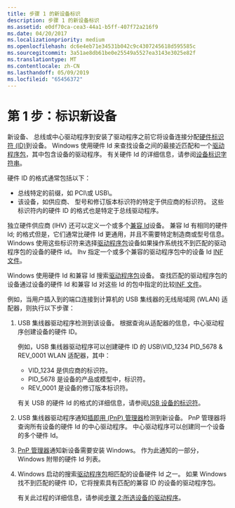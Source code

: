 ```yaml
---
title: 步骤 1 的新设备标识
description: 步骤 1 的新设备标识
ms.assetid: e0df70ca-cea3-44a1-b5ff-407f72a216f9
ms.date: 04/20/2017
ms.localizationpriority: medium
ms.openlocfilehash: dc6e4eb71e34531b042c9c4307245618d595585c
ms.sourcegitcommit: 3a51ae8db61be0e25549a5527ea3143e3025e82f
ms.translationtype: MT
ms.contentlocale: zh-CN
ms.lasthandoff: 05/09/2019
ms.locfileid: "65456372"
---
```

# <a name="step-1-the-new-device-is-identified"></a>第 1 步：标识新设备


新设备、 总线或中心驱动程序到安装了驱动程序之前它将设备连接分配[硬件标识符 (ID)](hardware-ids.md)到设备。 Windows 使用硬件 Id 来查找设备之间的最接近匹配和一个[驱动程序包](driver-packages.md)，其中包含设备的驱动程序。 有关硬件 Id 的详细信息，请参阅[设备标识字符串](device-identification-strings.md)。

硬件 ID 的格式通常包括以下：

-   总线特定的前缀，如 PCI\\或 USB\\。
-   该设备，如供应商、 型号和修订版本标识符的特定于供应商的标识符。 这些标识符内的硬件 ID 的格式也是特定于总线驱动程序。

独立硬件供应商 (IHV) 还可以定义一个或多个[兼容 Id](compatible-ids.md)设备。 兼容 Id 有相同的硬件 Id; 的格式但是，它们通常比硬件 Id 更通用，并且不需要特定制造商或型号信息。 Windows 使用这些标识符来选择[驱动程序包](driver-packages.md)设备如果操作系统找不到匹配的驱动程序包的设备的硬件 id。 Ihv 指定一个或多个兼容的驱动程序包中的设备 Id [INF 文件](overview-of-inf-files.md)。

Windows 使用硬件 Id 和兼容 Id 搜索[驱动程序包](driver-packages.md)设备。 查找匹配的驱动程序包的设备通过设备的硬件 Id 和兼容 Id 对这些 Id 的包中指定的比较[INF 文件](overview-of-inf-files.md)。

例如，当用户插入到的端口连接到计算机的 USB 集线器的无线局域网 (WLAN) 适配器，则执行以下步骤：

1.  USB 集线器驱动程序检测到该设备。 根据查询从适配器的信息，中心驱动程序创建设备的硬件 ID。

    例如，USB 集线器驱动程序可以创建硬件 ID 的 USB\\VID_1234 PID_5678 & REV_0001 WLAN 适配器，其中：

    -   VID_1234 是供应商的标识符。
    -   PID_5678 是设备的产品或模型中，标识符。
    -   REV_0001 是设备的修订版本标识符。

    有关 USB 的硬件 Id 的格式的详细信息，请参阅[USB 设备的标识符](identifiers-for-usb-devices.md)。

2.  USB 集线器驱动程序通知[插即用 (PnP) 管理器](pnp-manager.md)检测到新设备。 PnP 管理器将查询所有设备的硬件 Id 的中心驱动程序。 中心驱动程序可以创建同一个设备的多个硬件 Id。

3.  [PnP 管理器](pnp-manager.md)通知新设备需要安装 Windows。 作为此通知的一部分，Windows 附带的硬件 Id 列表。

4.  Windows 启动的搜索[驱动程序包](driver-packages.md)相匹配的设备硬件 Id 之一。 如果 Windows 找不到匹配的硬件 ID，它将搜索具有匹配的兼容 ID 的设备的驱动程序包。

    有关此过程的详细信息，请参阅[步骤 2:所选设备的驱动程序](step-2--a-driver-for-the-device-is-selected.md)。

 

 





